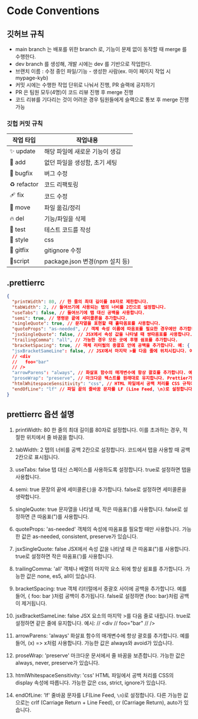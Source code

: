 # Code Conventions

## **깃허브 규칙**

- main branch 는 배포를 위한 branch 로, 기능이 문제 없이 동작할 때 merge 를 수행한다.
- dev branch 를 생성해, 개발 시에는 dev 를 기반으로 작업한다.
- 브랜치 이름 : 수정 중인 파일/기능 - 생성한 사람(ex. 마이 페이지 작업 시 mypage-kyb)
- 커밋 시에는 수행한 작업 단위로 나눠서 진행, PR 슬랙에 공지하기
- PR 은 팀원 모두(4명)이 코드 리뷰 진행 후 merge 진행
- 코드 리뷰를 기다리는 것이 어려운 경우 팀원들에게 슬랙으로 통보 후 merge 진행 가능

### 깃헙 커밋 규칙

| 작업 타입   | 작업내용                       |
| ----------- | ------------------------------ |
| ✨ update   | 해당 파일에 새로운 기능이 생김 |
| 🎉 add      | 없던 파일을 생성함, 초기 세팅  |
| 🐛 bugfix   | 버그 수정                      |
| ♻️ refactor | 코드 리팩토링                  |
| 🩹 fix      | 코드 수정                      |
| 🚚 move     | 파일 옮김/정리                 |
| 🔥 del      | 기능/파일을 삭제               |
| 🍻 test     | 테스트 코드를 작성             |
| 💄 style    | css                            |
| 🙈 gitfix   | gitignore 수정                 |
| 🔨script    | package.json 변경(npm 설치 등) |

## .prettierrc

```json
{
  "printWidth": 80, // 한 줄의 최대 길이를 80자로 제한합니다.
  "tabWidth": 2, // 들여쓰기에 사용되는 탭의 너비를 2칸으로 설정합니다.
  "useTabs": false, // 들여쓰기에 탭 대신 공백을 사용합니다.
  "semi": true, // 명령문 끝에 세미콜론을 추가합니다.
  "singleQuote": true, // 문자열을 표현할 때 홑따옴표를 사용합니다.
  "quoteProps": "as-needed", // 객체 속성 이름에 따옴표를 필요한 경우에만 추가합니다.
  "jsxSingleQuote": false, // JSX에서 속성 값을 나타낼 때 쌍따옴표를 사용합니다.
  "trailingComma": "all", // 가능한 경우 모든 곳에 후행 쉼표를 추가합니다.
  "bracketSpacing": true, // 객체 리터럴의 중괄호 안에 공백을 추가합니다. 예: { foo: bar }
  "jsxBracketSameLine": false, // JSX에서 마지막 >를 다음 줄에 위치시킵니다. 예:
  // <div
  //   foo="bar"
  // />
  "arrowParens": "always", // 화살표 함수의 매개변수에 항상 괄호를 추가합니다. 예: (x) => x
  "proseWrap": "preserve", // 마크다운 텍스트를 원래대로 유지합니다. Prettier가 강제로 줄바꿈을 하지 않습니다.
  "htmlWhitespaceSensitivity": "css", // HTML 파일에서 공백 처리를 CSS 규칙에 따릅니다.
  "endOfLine": "lf" // 파일 끝의 줄바꿈 문자를 LF (Line Feed, \n)로 설정합니다.
}
```

## prettierrc 옵션 설명

1. printWidth: 80
   한 줄의 최대 길이를 80자로 설정합니다. 이를 초과하는 경우, 적절한 위치에서 줄 바꿈을 합니다.

2. tabWidth: 2
   탭의 너비를 공백 2칸으로 설정합니다. 코드에서 탭을 사용할 때 공백 2칸으로 표시됩니다.

3. useTabs: false
   탭 대신 스페이스를 사용하도록 설정합니다. true로 설정하면 탭을 사용합니다.

4. semi: true
   문장의 끝에 세미콜론(;)을 추가합니다. false로 설정하면 세미콜론을 생략합니다.

5. singleQuote: true
   문자열을 나타낼 때, 작은 따옴표(')를 사용합니다. false로 설정하면 큰 따옴표(")를 사용합니다.

6. quoteProps: 'as-needed'
   객체의 속성에 따옴표를 필요할 때만 사용합니다. 가능한 값은 as-needed, consistent, preserve가 있습니다.

7. jsxSingleQuote: false
   JSX에서 속성 값을 나타낼 때 큰 따옴표(")를 사용합니다. true로 설정하면 작은 따옴표(')를 사용합니다.

8. trailingComma: 'all'
   객체나 배열의 마지막 요소 뒤에 항상 쉼표를 추가합니다. 가능한 값은 none, es5, all이 있습니다.

9. bracketSpacing: true
   객체 리터럴에서 중괄호 사이에 공백을 추가합니다. 예를 들어, { foo: bar }처럼 공백이 추가됩니다. false로 설정하면 {foo: bar}처럼 공백이 제거됩니다.

10. jsxBracketSameLine: false
    JSX 요소의 마지막 >를 다음 줄로 내립니다. true로 설정하면 같은 줄에 유지합니다.
    예시:
    // <div
    // foo="bar"
    // />

11. arrowParens: 'always'
    화살표 함수의 매개변수에 항상 괄호를 추가합니다. 예를 들어, (x) => x처럼 사용합니다. 가능한 값은 always와 avoid가 있습니다.

12. proseWrap: 'preserve'
    마크다운 문서에서 줄 바꿈을 보존합니다. 가능한 값은 always, never, preserve가 있습니다.

13. htmlWhitespaceSensitivity: 'css'
    HTML 파일에서 공백 처리를 CSS의 display 속성에 따릅니다. 가능한 값은 css, strict, ignore가 있습니다.

14. endOfLine: 'lf'
    줄바꿈 문자를 LF(Line Feed, `\n`)로 설정합니다. 다른 가능한 값으로는 crlf (Carriage Return + Line Feed), cr (Carriage Return), auto가 있습니다.

